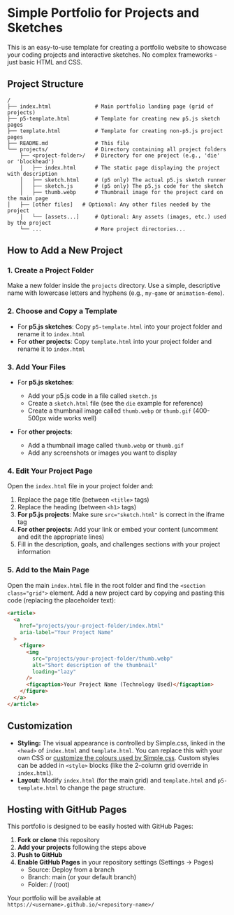 # Simple Portfolio for Projects and Sketches

This is an easy-to-use template for creating a portfolio website to showcase your coding projects and interactive sketches. No complex frameworks - just basic HTML and CSS.

## Project Structure

```
/
├── index.html              # Main portfolio landing page (grid of projects)
├── p5-template.html        # Template for creating new p5.js sketch pages
├── template.html           # Template for creating non-p5.js project pages
├── README.md               # This file
└── projects/               # Directory containing all project folders
    ├── <project-folder>/   # Directory for one project (e.g., 'die' or 'blockhead')
    │   ├── index.html      # The static page displaying the project with description
    │   ├── sketch.html     # (p5 only) The actual p5.js sketch runner
    │   ├── sketch.js       # (p5 only) The p5.js code for the sketch
    │   ├── thumb.webp      # Thumbnail image for the project card on the main page
│   ├── [other files]   # Optional: Any other files needed by the project
    │   └── [assets...]     # Optional: Any assets (images, etc.) used by the project
    └── ...                 # More project directories...
```

## How to Add a New Project

### 1. Create a Project Folder

Make a new folder inside the `projects` directory. Use a simple, descriptive name with lowercase letters and hyphens (e.g., `my-game` or `animation-demo`).

### 2. Choose and Copy a Template

- For **p5.js sketches**: Copy `p5-template.html` into your project folder and rename it to `index.html`
- For **other projects**: Copy `template.html` into your project folder and rename it to `index.html`

### 3. Add Your Files

- For **p5.js sketches**:

  - Add your p5.js code in a file called `sketch.js`
  - Create a `sketch.html` file (see the `die` example for reference)
  - Create a thumbnail image called `thumb.webp` or `thumb.gif` (400-500px wide works well)

- For **other projects**:
  - Add a thumbnail image called `thumb.webp` or `thumb.gif`
  - Add any screenshots or images you want to display

### 4. Edit Your Project Page

Open the `index.html` file in your project folder and:

1. Replace the page title (between `<title>` tags)
2. Replace the heading (between `<h1>` tags)
3. **For p5.js projects**: Make sure `src="sketch.html"` is correct in the iframe tag
4. **For other projects**: Add your link or embed your content (uncomment and edit the appropriate lines)
5. Fill in the description, goals, and challenges sections with your project information

### 5. Add to the Main Page

Open the main `index.html` file in the root folder and find the `<section class="grid">` element. Add a new project card by copying and pasting this code (replacing the placeholder text):

```html
<article>
  <a
    href="projects/your-project-folder/index.html"
    aria-label="Your Project Name"
  >
    <figure>
      <img
        src="projects/your-project-folder/thumb.webp"
        alt="Short description of the thumbnail"
        loading="lazy"
      />
      <figcaption>Your Project Name (Technology Used)</figcaption>
    </figure>
  </a>
</article>
```

## Customization

- **Styling:** The visual appearance is controlled by Simple.css, linked in the `<head>` of `index.html` and `template.html`. You can replace this with your own CSS or <a href="https://github.com/kevquirk/simple.css/wiki/Getting-Started-With-Simple.css#customise-simplecss">customize the colours used by Simple.css</a>. Custom styles can be added in `<style>` blocks (like the 2-column grid override in `index.html`).
- **Layout:** Modify `index.html` (for the main grid) and `template.html` and `p5-template.html` to change the page structure.

## Hosting with GitHub Pages

This portfolio is designed to be easily hosted with GitHub Pages:

1. **Fork or clone** this repository
2. **Add your projects** following the steps above
3. **Push to GitHub**
4. **Enable GitHub Pages** in your repository settings (Settings → Pages)
   - Source: Deploy from a branch
   - Branch: main (or your default branch)
   - Folder: / (root)

Your portfolio will be available at `https://<username>.github.io/<repository-name>/`
